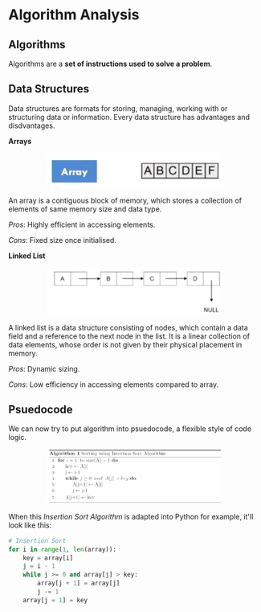<head>
    <link rel="stylesheet" type="text/css" href="styles.css">
</head>

# Algorithm Analysis

## Algorithms
Algorithms are a **set of instructions used to solve a problem**.

## Data Structures
Data structures are formats for storing, managing, working with or structuring data or information.
Every data structure has advantages and disdvantages.

**Arrays**

<p align="center">
    <img src="https://github.com/infernocadet/comp2123/blob/main/graphics/Screenshot%202024-02-19%20at%2011.48.14%20pm.png" alt="array" width="350" height="auto"/>
</p>

An array is a contiguous block of memory, which stores a collection of elements of same memory size and data type.

*Pros*: Highly efficient in accessing elements.

*Cons*: Fixed size once initialised.

**Linked List**

<p align="center">
    <img src="https://github.com/infernocadet/comp2123/blob/main/graphics/Screenshot%202024-02-20%20at%2012.02.46%20am.png" alt="linked-list" width="350" height="auto">
</p>

A linked list is a data structure consisting of nodes, which contain a data field and a reference to the next node in the list.
It is a linear collection of data elements, whose order is not given by their physical placement in memory.

*Pros*: Dynamic sizing.

*Cons*: Low efficiency in accessing elements compared to array.

## Psuedocode

We can now try to put algorithm into psuedocode, a flexible style of code logic.

<p align="center">
    <img src="https://github.com/infernocadet/comp2123/blob/main/graphics/Screenshot%202024-02-20%20at%2012.35.14%20am.png" alt="algorithm-psuedocode" width="350" height="auto">
</p>

When this *Insertion Sort Algorithm* is adapted into Python for example, it'll look like this:

```python
# Insertion Sort
for i in range(1, len(array)):
    key = array[i]
    j = i - 1
    while j >= 0 and array[j] > key:
        array[j + 1] = array[j]
        j -= 1
    array[j = 1] = key
